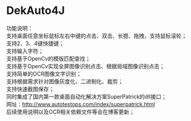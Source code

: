 # DekAuto4J
功能说明：  
支持桌面任意坐标鼠标左右中键的点击、双击、长摁、拖拽，支持鼠标滚轮；  
支持2、3、4键快捷键；  
支持输入字符；  
支持基于OpenCv的模版匹配查找；  
支持基于OpenCv实现全屏图像识别点击、根据局域图像识别点击；  
支持简单的OCR图像文字识别；  
支持根据需求针对图像灰度化、二进制化、裁剪；  
支持快速截图保存；  
同时集成了国内第一款桌面自动化解决方案SuperPatrick的dll接口；  
网址：http://www.autotestops.com/index/superpatrick.html  
后续使用说明以及OCR相关依赖文件等会在博客更新；  
